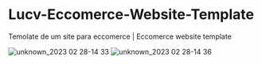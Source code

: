 # Lucv-Eccomerce-Website-Template

Temolate de um site para eccomerce | Eccomerce website template

![unknown_2023 02 28-14 33](https://user-images.githubusercontent.com/102559935/221933803-324fa293-b6bf-44f0-a85d-58db06c8c705.gif)
![unknown_2023 02 28-14 36](https://user-images.githubusercontent.com/102559935/221933820-1b128d48-65ed-45f4-83d7-66c0d25447d7.png)

